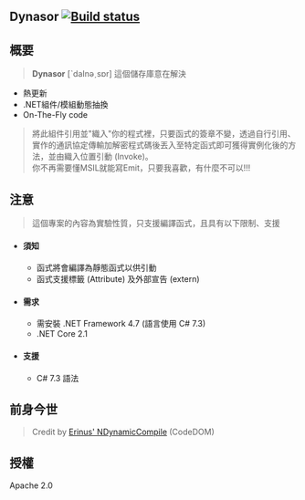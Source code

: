 ﻿## Dynasor [![Build status](https://ci.appveyor.com/api/projects/status/ocngx0piu37y4eru/branch/master?svg=true)](https://ci.appveyor.com/project/0x0001F36D/dynasor/branch/master)


## 概要
  >  **Dynasor** [ˋdaInәˏsɒr] 這個儲存庫意在解決
  - 熱更新
  - .NET組件/模組動態抽換
  - On-The-Fly code
  
  > 將此組件引用並"織入"你的程式裡，只要函式的簽章不變，透過自行引用、
  > 實作的通訊協定傳輸加解密程式碼後丟入至特定函式即可獲得實例化後的方法，並由織入位置引動 (Invoke)。<br>
  > 你不再需要懂MSIL就能寫Emit，只要我喜歡，有什麼不可以!!!

## 注意
  > 這個專案的內容為實驗性質，只支援編譯函式，且具有以下限制、支援
  - #### 須知
    - 函式將會編譯為靜態函式以供引動
    - 函式支援標籤 (Attribute) 及外部宣告 (extern)
  - #### 需求
    - 需安裝 .NET Framework 4.7 (語言使用 C# 7.3)
    - .NET Core 2.1
  - #### 支援
    - C# 7.3 語法

## 前身今世
  > Credit by [Erinus' NDynamicCompile](https://github.com/erinus/NDynamicCompile) (CodeDOM)

## 授權
Apache 2.0